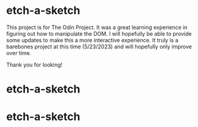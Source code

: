 # etch-a-sketch

This project is for The Odin Project. It was a great learning experience in figuring out how to manipulate the DOM. I will hopefully be able to provide some updates to make this a more interactive experience. It truly is a barebones project at this time (5/23/2023) and will hopefully only improve over time.


Thank you for looking!
# etch-a-sketch
# etch-a-sketch
